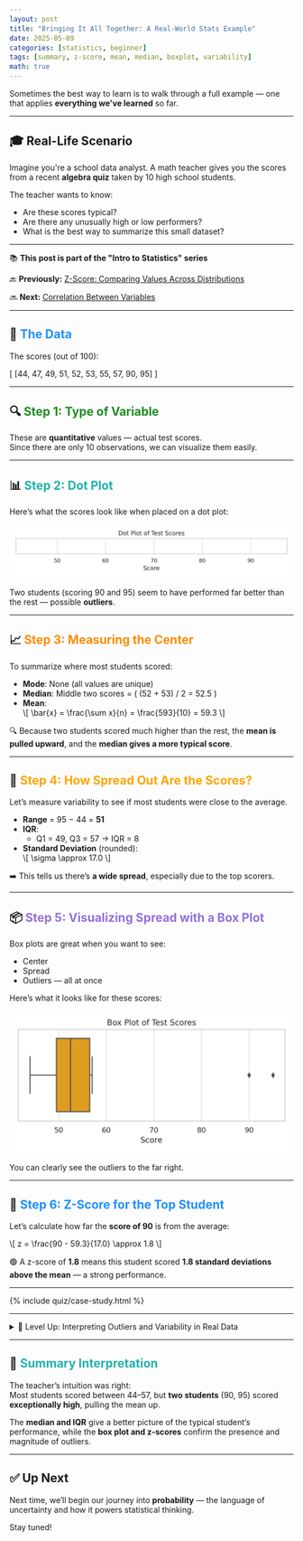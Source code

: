 ```yaml
---
layout: post
title: "Bringing It All Together: A Real-World Stats Example"
date: 2025-05-09
categories: [statistics, beginner]
tags: [summary, z-score, mean, median, boxplot, variability]
math: true
---
```


Sometimes the best way to learn is to walk through a full example — one that applies **everything we've learned** so far.

---

## 🎓 Real-Life Scenario

Imagine you're a school data analyst. A math teacher gives you the scores from a recent **algebra quiz** taken by 10 high school students.

The teacher wants to know:
- Are these scores typical?
- Are there any unusually high or low performers?
- What is the best way to summarize this small dataset?

---

<div class="series-nav">
  <p>📚 <strong>This post is part of the "Intro to Statistics" series</strong></p>
  <p>🔙 <strong>Previously:</strong> <a href="/posts/z-score-standardization/">Z-Score: Comparing Values Across Distributions</a></p>
    <p>🔜 <strong>Next:</strong> <a href="/posts/correlation-contingency-scatter/">Correlation Between Variables</a></p>
</div>

---

## 🧾 <span style="color:#1E90FF;">The Data</span>

The scores (out of 100):

\[
[44, 47, 49, 51, 52, 53, 55, 57, 90, 95]
\]

---

## 🔍 <span style="color:#228B22;">Step 1: Type of Variable</span>

These are **quantitative** values — actual test scores.  
Since there are only 10 observations, we can visualize them easily.

---

## 📊 <span style="color:#20B2AA;">Step 2: Dot Plot</span>

Here’s what the scores look like when placed on a dot plot:

![Dot Plot of Test Scores](/assets/images/dot_plot_scores.png)

Two students (scoring 90 and 95) seem to have performed far better than the rest — possible **outliers**.

---

## 📈 <span style="color:#FF8C00;">Step 3: Measuring the Center</span>

To summarize where most students scored:

- **Mode**: None (all values are unique)
- **Median**: Middle two scores = \( (52 + 53) / 2 = 52.5 \)
- **Mean**:  
\\[
\bar{x} = \frac{\sum x}{n} = \frac{593}{10} = 59.3
\\]

🔍 Because two students scored much higher than the rest, the **mean is pulled upward**, and the **median gives a more typical score**.

---

## 📐 <span style="color:#FFA500;">Step 4: How Spread Out Are the Scores?</span>

Let’s measure variability to see if most students were close to the average.

- **Range** = 95 − 44 = **51**
- **IQR**:
  - Q1 = 49, Q3 = 57 → IQR = 8
- **Standard Deviation** (rounded):  
\\[
\sigma \approx 17.0
\\]

➡️ This tells us there’s **a wide spread**, especially due to the top scorers.

---

## 📦 <span style="color:#9370DB;">Step 5: Visualizing Spread with a Box Plot</span>

Box plots are great when you want to see:
- Center
- Spread
- Outliers — all at once

Here’s what it looks like for these scores:

![Box Plot of Test Scores](/assets/images/box_plot_scores.png)

You can clearly see the outliers to the far right.

---

## 🧮 <span style="color:#1E90FF;">Step 6: Z-Score for the Top Student</span>

Let’s calculate how far the **score of 90** is from the average:

\\[
z = \frac{90 - 59.3}{17.0} \approx 1.8
\\]

🟢 A z-score of **1.8** means this student scored **1.8 standard deviations above the mean** — a strong performance.

---
{% include quiz/case-study.html %}

---

<details class="border rounded p-3 bg-light my-4">
  <summary class="fw-bold text-primary">🧠 Level Up: Interpreting Outliers and Variability in Real Data</summary>
  <div class="mt-2">
    <p>This example highlights important concepts in real-world data analysis:</p>
    <ul>
      <li>📉 <strong>Outliers</strong> can dramatically affect the mean but have less influence on the median and IQR.</li>
      <li>📦 <strong>Box plots</strong> visually summarize both center and spread, making it easy to spot unusual values.</li>
      <li>🧮 <strong>Z-scores</strong> quantify how far points deviate from the mean, helping identify exceptional cases objectively.</li>
      <li>🔎 Combining these tools provides a holistic understanding of data distribution, crucial for accurate analysis and decision making.</li>
    </ul>
    <p>Mastering these interpretations will improve your data intuition and prepare you for advanced statistical techniques.</p>
  </div>
</details>

---

## 🧠 <span style="color:#20B2AA;">Summary Interpretation</span>

The teacher’s intuition was right:  
Most students scored between 44–57, but **two students** (90, 95) scored **exceptionally high**, pulling the mean up.

The **median and IQR** give a better picture of the typical student’s performance, while the **box plot and z-scores** confirm the presence and magnitude of outliers.

---

## ✅ Up Next

Next time, we’ll begin our journey into **probability** — the language of uncertainty and how it powers statistical thinking.

Stay tuned!
